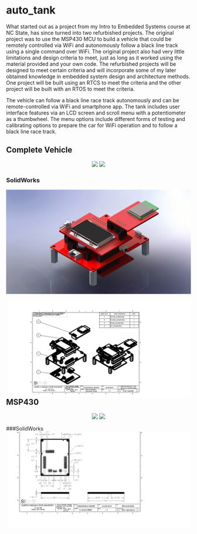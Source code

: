 # auto_tank
What started out as a project from my Intro to Embedded Systems course at NC State, has since turned into two refurbished projects. The original project was to use the MSP430 MCU to build a vehicle that could be remotely controlled via WiFi and autonomously follow a black line track using a single command over WiFi. The original project also had very little limitations and design criteria to meet, just as long as it worked using the material provided and your own code. The refurbished projects will be designed to meet certain criteria and will incorporate some of my later obtained knowledge in embedded system design and architecture methods. One project will be built using an RTCS to meet the criteria and the other project will be built with an RTOS to meet the criteria.  

The vehicle can follow a black line race track autonomously and can be remote-controlled via WiFi and smartphone app. The tank includes user interface features via an LCD screen and scroll menu with a potentiometer as a thumbwheel. The menu options include different forms of testing and calibrating options to prepare the car for WiFi operation and to follow a black line race track.

## Complete Vehicle
<p align="center">
	<img src="images/complete.png" width="500">
	<img src="images/taken_apart.png" width="500">
</p>

### SolidWorks
<p align="center">
	<img src="images/Documents.JPG">
</p>
<img align="right" src="images/Main_assembly.png" width="500">

## MSP430
<p align="center">
	<img src="images/msp.png" width="500">
	<img src="images/msp_under.png" width="500">
</p>

###SolidWorks
<img align="right" src="images/FRAM_board.png" width="500">
